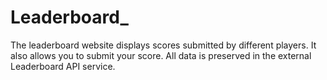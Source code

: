 # Leaderboard_
The leaderboard website displays scores submitted by different players. It also allows you to submit your score. All data is preserved in the external Leaderboard API service.
